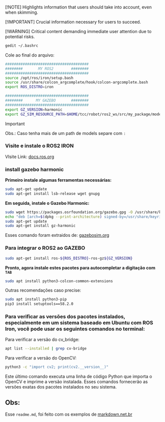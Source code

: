[!NOTE]
Highlights information that users should take into account, even when skimming.

[!IMPORTANT]
Crucial information necessary for users to succeed.

[!WARNING]
Critical content demanding immediate user attention due to potential risks.

```sh
gedit ~/.bashrc
```
Cole ao final do arquivo:
```sh
######################################
########       MY ROS2        ########
######################################
source /opt/ros/iron/setup.bash
source /usr/share/colcon_argcomplete/hook/colcon-argcomplete.bash
export ROS_DISTRO=iron

######################################
########      MY GAZEBO       ########
######################################
export GZ_VERSION=harmonic
export GZ_SIM_RESOURCE_PATH=$HOME/tcc/robot/ros2_ws/src/my_package/models:$HOME/tcc/robot/harm_ws/src/harm/models
```
> [!IMPORTANT]
> Obs.: Caso tenha mais de um path de models separe com `:`   



### Visite e instale o ROS2 IRON
VIsite Link: [docs.ros.org](https://docs.ros.org/en/iron/Installation/Ubuntu-Install-Debians.html)

### install gazebo harmonic

**Primeiro instale algumas ferramentas necessárias:**
```sh
sudo apt-get update
sudo apt-get install lsb-release wget gnupg
```   


**Em seguida, instale o Gazebo Harmonic:**
```sh
sudo wget https://packages.osrfoundation.org/gazebo.gpg -O /usr/share/keyrings/pkgs-osrf-archive-keyring.gpg
echo "deb [arch=$(dpkg --print-architecture) signed-by=/usr/share/keyrings/pkgs-osrf-archive-keyring.gpg] http://packages.osrfoundation.org/gazebo/ubuntu-stable $(lsb_release -cs) main" | sudo tee /etc/apt/sources.list.d/gazebo-stable.list > /dev/null
sudo apt-get update
sudo apt-get install gz-harmonic
```
Esses comando foram extraidos de: [gazebosim.org](https://gazebosim.org/docs/harmonic/install_ubuntu)   




### Para integrar o ROS2 ao GAZEBO
```sh
sudo apt-get install ros-${ROS_DISTRO}-ros-gz${GZ_VERSION}
```


**__Pronto, agora instale estes pacotes para autocompletar a digitação com `TAB`__**
```sh
sudo apt install python3-colcon-common-extensions
```

Outras recomendações caso precise:
```sh
sudo apt install python3-pip
pip3 install setuptools==58.2.0
```
### Para verificar as versões dos pacotes instalados, especialmente em um sistema baseado em Ubuntu com ROS Iron, você pode usar os seguintes comandos no terminal:

Para verificar a versão do cv_bridge:
```sh
apt list --installed | grep cv-bridge
```

Para verificar a versão do OpenCV:
```sh
python3 -c "import cv2; print(cv2.__version__)"
```
Este último comando executa uma linha de código Python que importa o OpenCV e imprime a versão instalada. Esses comandos fornecerão as versões exatas dos pacotes instalados no seu sistema.





## Obs:
Esse `readme.md`, foi feito com os exemplos de [markdown.net.br](https://markdown.net.br/sintaxe-basica/)